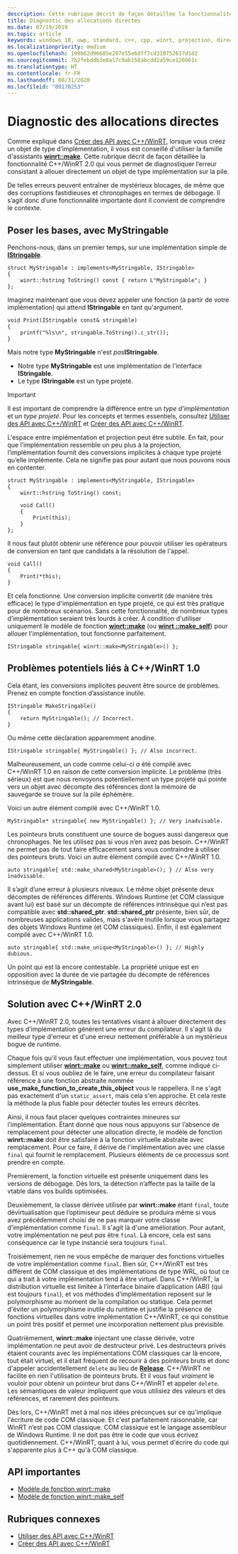```yaml
---
description: Cette rubrique décrit de façon détaillée la fonctionnalité C++/WinRT 2.0 qui vous permet de diagnostiquer l’erreur de créer un objet de type implémentation sur la pile, plutôt que d’utiliser la famille d’assistants [**winrt::make**](/uwp/cpp-ref-for-winrt/make), comme vous le devriez.
title: Diagnostic des allocations directes
ms.date: 07/19/2019
ms.topic: article
keywords: windows 10, uwp, standard, c++, cpp, winrt, projection, direct, pile, allocations, projeté, implémentation
ms.localizationpriority: medium
ms.openlocfilehash: 199b62d96685e207e55e6dff7cd310752617d1d2
ms.sourcegitcommit: 7b2febddb3e8a17c9ab158abcdd2a59ce126661c
ms.translationtype: HT
ms.contentlocale: fr-FR
ms.lasthandoff: 08/31/2020
ms.locfileid: "89170253"
---
```

# <a name="diagnosing-direct-allocations"></a>Diagnostic des allocations directes

Comme expliqué dans [Créer des API avec C++/WinRT](./author-apis.md), lorsque vous créez un objet de type d’implémentation, il vous est conseillé d'utiliser la famille d'assistants [**winrt::make**](/uwp/cpp-ref-for-winrt/make). Cette rubrique décrit de façon détaillée la fonctionnalité C++/WinRT 2.0 qui vous permet de diagnostiquer l’erreur consistant à allouer directement un objet de type implémentation sur la pile.

De telles erreurs peuvent entraîner de mystérieux blocages, de même que des corruptions fastidieuses et chronophages en termes de débogage. Il s’agit donc d’une fonctionnalité importante dont il convient de comprendre le contexte.

## <a name="setting-the-scene-with-mystringable"></a>Poser les bases, avec **MyStringable**

Penchons-nous, dans un premier temps, sur une implémentation simple de [**IStringable**](/uwp/api/windows.foundation.istringable).

```cppwinrt
struct MyStringable : implements<MyStringable, IStringable>
{
    winrt::hstring ToString() const { return L"MyStringable"; }
};
```

Imaginez maintenant que vous devez appeler une fonction (à partir de votre implémentation) qui attend **IStringable** en tant qu'argument.

```cppwinrt
void Print(IStringable const& stringable)
{
    printf("%ls\n", stringable.ToString().c_str());
}
```

Mais notre type **MyStringable** n'est *pas***IStringable**.

- Notre type **MyStringable** est une implémentation de l'interface **IStringable**.
- Le type **IStringable** est un type projeté.

> [!IMPORTANT]
> Il est important de comprendre la différence entre un *type d'implémentation* et un *type projeté*. Pour les concepts et termes essentiels, consultez [Utiliser des API avec C++/WinRT](consume-apis.md) et [Créer des API avec C++/WinRT](author-apis.md).

L'espace entre implémentation et projection peut être subtile. En fait, pour que l’implémentation ressemble un peu plus à la projection, l’implémentation fournit des conversions implicites à chaque type projeté qu’elle implémente. Cela ne signifie pas pour autant que nous pouvons nous en contenter.

```cppwinrt
struct MyStringable : implements<MyStringable, IStringable>
{
    winrt::hstring ToString() const;
 
    void Call()
    {
        Print(this);
    }
};
```

Il nous faut plutôt obtenir une référence pour pouvoir utiliser les opérateurs de conversion en tant que candidats à la résolution de l'appel.

```cppwinrt
void Call()
{
    Print(*this);
}
```

Et cela fonctionne. Une conversion implicite convertit (de manière très efficace) le type d'implémentation en type projeté, ce qui est très pratique pour de nombreux scénarios. Sans cette fonctionnalité, de nombreux types d’implémentation seraient très lourds à créer. À condition d'utiliser uniquement le modèle de fonction [**winrt::make**](/uwp/cpp-ref-for-winrt/make) (ou [**winrt ::make_self**](/uwp/cpp-ref-for-winrt/make-self)) pour allouer l'implémentation, tout fonctionne parfaitement.

```cppwinrt
IStringable stringable{ winrt::make<MyStringable>() };
```

## <a name="potential-pitfalls-with-cwinrt-10"></a>Problèmes potentiels liés à C++/WinRT 1.0

Cela étant, les conversions implicites peuvent être source de problèmes. Prenez en compte fonction d’assistance inutile.

```cppwinrt
IStringable MakeStringable()
{
    return MyStringable(); // Incorrect.
}
```

Ou même cette déclaration apparemment anodine.

```cppwinrt
IStringable stringable{ MyStringable() }; // Also incorrect.
```

Malheureusement, un code comme celui-ci *a* été compilé avec C++/WinRT 1.0 en raison de cette conversion implicite. Le problème (très sérieux) est que nous renvoyons potentiellement un type projeté qui pointe vers un objet avec décompte des références dont la mémoire de sauvegarde se trouve sur la pile éphémère.

Voici un autre élément compilé avec C++/WinRT 1.0.

```cppwinrt
MyStringable* stringable{ new MyStringable() }; // Very inadvisable.
```

Les pointeurs bruts constituent une source de bogues aussi dangereux que chronophages. Ne les utilisez pas si vous n’en avez pas besoin. C++/WinRT ne permet pas de tout faire efficacement sans vous contraindre à utiliser des pointeurs bruts. Voici un autre élément compilé avec C++/WinRT 1.0.

```cppwinrt
auto stringable{ std::make_shared<MyStringable>(); } // Also very inadvisable.
```

Il s’agit d’une erreur à plusieurs niveaux. Le même objet présente deux décomptes de références différents. Windows Runtime (et COM classique avant lui) est basé sur un décompte de références intrinsèque qui n’est pas compatible avec **std::shared_ptr**. **std::shared_ptr** présente, bien sûr, de nombreuses applications valides, mais s'avère inutile lorsque vous partagez des objets Windows Runtime (et COM classiques). Enfin, il est également compilé avec C++/WinRT 1.0.

```cppwinrt
auto stringable{ std::make_unique<MyStringable>() }; // Highly dubious.
```

Un point qui est là encore contestable. La propriété unique est en opposition avec la durée de vie partagée du décompte de références intrinsèque de **MyStringable**.

## <a name="the-solution-with-cwinrt-20"></a>Solution avec C++/WinRT 2.0

Avec C++/WinRT 2.0, toutes les tentatives visant à allouer directement des types d’implémentation génèrent une erreur du compilateur. Il s'agit là du meilleur type d'erreur et d'une erreur nettement préférable à un mystérieux bogue de runtime.

Chaque fois qu'il vous faut effectuer une implémentation, vous pouvez tout simplement utiliser [**winrt::make**](/uwp/cpp-ref-for-winrt/make) ou [**winrt::make_self**](/uwp/cpp-ref-for-winrt/make-self), comme indiqué ci-dessus. Et si vous oubliez de le faire, une erreur du compilateur faisant référence à une fonction abstraite nommée **use_make_function_to_create_this_object** vous le rappellera. Il ne s'agit pas exactement d'un `static_assert`, mais cela s'en approche. Et cela reste la méthode la plus fiable pour détecter toutes les erreurs décrites.

Ainsi, il nous faut placer quelques contraintes mineures sur l’implémentation. Étant donné que nous nous appuyons sur l’absence de remplacement pour détecter une allocation directe, le modèle de fonction **winrt::make** doit être satisfaire à la fonction virtuelle abstraite avec remplacement. Pour ce faire, il dérive de l'implémentation avec une classe `final` qui fournit le remplacement. Plusieurs éléments de ce processus sont prendre en compte.

Premièrement, la fonction virtuelle est présente uniquement dans les versions de débogage. Dès lors, la détection n’affecte pas la taille de la vtable dans vos builds optimisées.

Deuxièmement, la classe dérivée utilisée par **winrt::make** étant `final`, toute dévirtualisation que l’optimiseur peut déduire se produira même si vous avez précédemment choisi de ne pas marquer votre classe d’implémentation comme `final`. Il s'agit là d'une amélioration. Pour autant, votre implémentation ne peut *pas* être `final`. Là encore, cela est sans conséquence car le type instancié sera toujours `final`.

Troisièmement, rien ne vous empêche de marquer des fonctions virtuelles de votre implémentation comme `final`. Bien sûr, C++/WinRT est très différent de COM classique et des implémentations de type WRL, où tout ce qui a trait à votre implémentation tend à être virtuel. Dans C++/WinRT, la distribution virtuelle est limitée à l’interface binaire d’application (ABI) (qui est toujours `final`), et vos méthodes d’implémentation reposent sur le polymorphisme au moment de la compilation ou statique. Cela permet d'éviter un polymorphisme inutile du runtime et justifie la présence de fonctions virtuelles dans votre implémentation C++/WinRT, ce qui constitue un point très positif et permet une incorporation nettement plus prévisible.

Quatrièmement, **winrt::make** injectant une classe dérivée, votre implémentation ne peut avoir de destructeur privé. Les destructeurs privés étaient courants avec les implémentations COM classiques car là encore, tout était virtuel, et il était fréquent de recourir à des pointeurs bruts et donc d'appeler accidentellement `delete` au lieu de [**Release**](/windows/win32/api/unknwn/nf-unknwn-iunknown-release). C++/WinRT ne facilite en rien l'utilisation de pointeurs bruts. Et il vous faut *vraiment* le vouloir pour obtenir un pointeur brut dans C++/WinRT et appeler `delete`. Les sémantiques de valeur impliquent que vous utilisiez des valeurs et des références, et rarement des pointeurs.

Dès lors, C++/WinRT met à mal nos idées préconçues sur ce qu'implique l'écriture de code COM classique. Et c'est parfaitement raisonnable, car WinRT n’est pas COM classique. COM classique est le langage assembleur de Windows Runtime. Il ne doit pas être le code que vous écrivez quotidiennement. C++/WinRT, quant à lui, vous permet d'écrire du code qui s'apparente plus à C++ qu'à COM classique.

## <a name="important-apis"></a>API importantes
* [Modèle de fonction winrt::make](/uwp/cpp-ref-for-winrt/make)
* [Modèle de fonction winrt::make_self](/uwp/cpp-ref-for-winrt/make-self)

## <a name="related-topics"></a>Rubriques connexes
* [Utiliser des API avec C++/WinRT](consume-apis.md)
* [Créer des API avec C++/WinRT](./author-apis.md)
